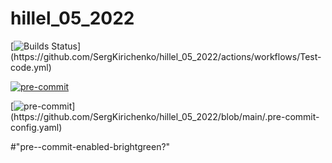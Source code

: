 # hillel_05_2022


[![Builds Status](https://github.com/SergKirichenko/hillel_05_2022/actions/workflows/Test-code.yml/badge.svg?)](https://github.com/SergKirichenko/hillel_05_2022/actions/workflows/Test-code.yml)

[![pre-commit](https://img.shields.io/badge/pre--commit-enabled-brightgreen?logo=pre-commit&logoColor=white)](https://github.com/pre-commit/pre-commit)

[![pre-commit](https://github.com/SergKirichenko/hillel_05_2022/.pre-commit-config.yaml/badge.svg?)](https://github.com/SergKirichenko/hillel_05_2022/blob/main/.pre-commit-config.yaml)

#"pre--commit-enabled-brightgreen?"
